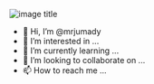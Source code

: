 ![image title](https://rushter.com/counter.svg)

- 👋 Hi, I’m @mrjumady
- 👀 I’m interested in ...
- 🌱 I’m currently learning ...
- 💞️ I’m looking to collaborate on ...
- 📫 How to reach me ...

<!---
mrjumady/mrjumady is a ✨ special ✨ repository because its `README.md` (this file) appears on your GitHub profile.
You can click the Preview link to take a look at your changes.
--->
